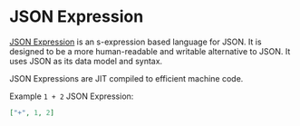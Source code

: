 # JSON Expression

[JSON Expression](https://jsonjoy.com/specs/json-expression) is an s-expression based language for JSON. It is designed to
be a more human-readable and writable alternative to JSON. It uses JSON as its
data model and syntax.

JSON Expressions are JIT compiled to efficient machine code.

Example `1 + 2` JSON Expression:

```json
["+", 1, 2]
```
